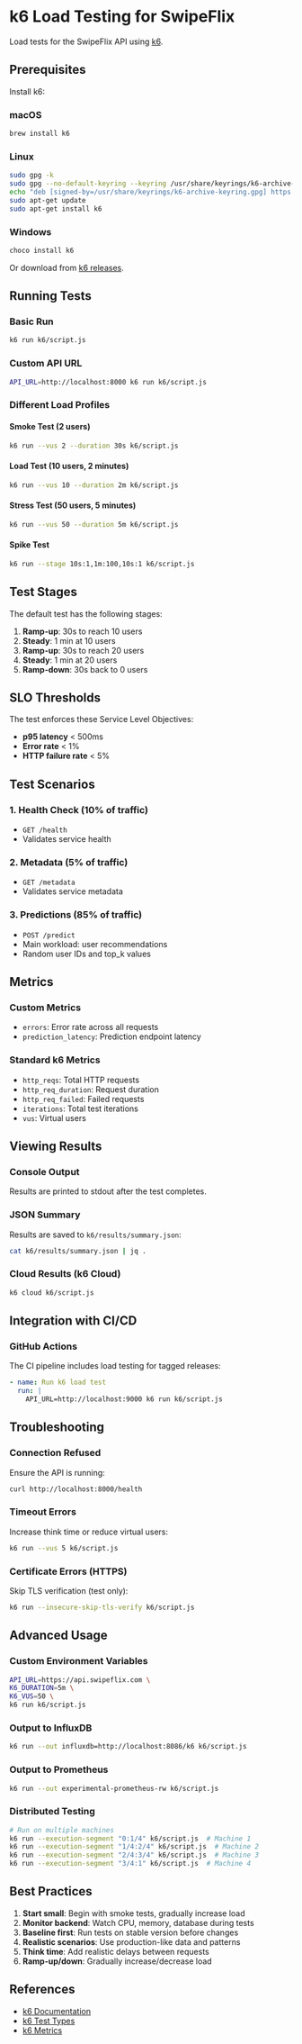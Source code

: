 # k6 Load Testing for SwipeFlix

Load tests for the SwipeFlix API using [k6](https://k6.io/).

## Prerequisites

Install k6:

### macOS

```bash
brew install k6
```

### Linux

```bash
sudo gpg -k
sudo gpg --no-default-keyring --keyring /usr/share/keyrings/k6-archive-keyring.gpg --keyserver hkp://keyserver.ubuntu.com:80 --recv-keys C5AD17C747E3415A3642D57D77C6C491D6AC1D69
echo "deb [signed-by=/usr/share/keyrings/k6-archive-keyring.gpg] https://dl.k6.io/deb stable main" | sudo tee /etc/apt/sources.list.d/k6.list
sudo apt-get update
sudo apt-get install k6
```

### Windows

```bash
choco install k6
```

Or download from [k6 releases](https://github.com/grafana/k6/releases).

## Running Tests

### Basic Run

```bash
k6 run k6/script.js
```

### Custom API URL

```bash
API_URL=http://localhost:8000 k6 run k6/script.js
```

### Different Load Profiles

#### Smoke Test (2 users)

```bash
k6 run --vus 2 --duration 30s k6/script.js
```

#### Load Test (10 users, 2 minutes)

```bash
k6 run --vus 10 --duration 2m k6/script.js
```

#### Stress Test (50 users, 5 minutes)

```bash
k6 run --vus 50 --duration 5m k6/script.js
```

#### Spike Test

```bash
k6 run --stage 10s:1,1m:100,10s:1 k6/script.js
```

## Test Stages

The default test has the following stages:

1. **Ramp-up**: 30s to reach 10 users
1. **Steady**: 1 min at 10 users
1. **Ramp-up**: 30s to reach 20 users
1. **Steady**: 1 min at 20 users
1. **Ramp-down**: 30s back to 0 users

## SLO Thresholds

The test enforces these Service Level Objectives:

- **p95 latency** \< 500ms
- **Error rate** \< 1%
- **HTTP failure rate** \< 5%

## Test Scenarios

### 1. Health Check (10% of traffic)

- `GET /health`
- Validates service health

### 2. Metadata (5% of traffic)

- `GET /metadata`
- Validates service metadata

### 3. Predictions (85% of traffic)

- `POST /predict`
- Main workload: user recommendations
- Random user IDs and top_k values

## Metrics

### Custom Metrics

- `errors`: Error rate across all requests
- `prediction_latency`: Prediction endpoint latency

### Standard k6 Metrics

- `http_reqs`: Total HTTP requests
- `http_req_duration`: Request duration
- `http_req_failed`: Failed requests
- `iterations`: Total test iterations
- `vus`: Virtual users

## Viewing Results

### Console Output

Results are printed to stdout after the test completes.

### JSON Summary

Results are saved to `k6/results/summary.json`:

```bash
cat k6/results/summary.json | jq .
```

### Cloud Results (k6 Cloud)

```bash
k6 cloud k6/script.js
```

## Integration with CI/CD

### GitHub Actions

The CI pipeline includes load testing for tagged releases:

```yaml
- name: Run k6 load test
  run: |
    API_URL=http://localhost:9000 k6 run k6/script.js
```

## Troubleshooting

### Connection Refused

Ensure the API is running:

```bash
curl http://localhost:8000/health
```

### Timeout Errors

Increase think time or reduce virtual users:

```bash
k6 run --vus 5 k6/script.js
```

### Certificate Errors (HTTPS)

Skip TLS verification (test only):

```bash
k6 run --insecure-skip-tls-verify k6/script.js
```

## Advanced Usage

### Custom Environment Variables

```bash
API_URL=https://api.swipeflix.com \
K6_DURATION=5m \
K6_VUS=50 \
k6 run k6/script.js
```

### Output to InfluxDB

```bash
k6 run --out influxdb=http://localhost:8086/k6 k6/script.js
```

### Output to Prometheus

```bash
k6 run --out experimental-prometheus-rw k6/script.js
```

### Distributed Testing

```bash
# Run on multiple machines
k6 run --execution-segment "0:1/4" k6/script.js  # Machine 1
k6 run --execution-segment "1/4:2/4" k6/script.js  # Machine 2
k6 run --execution-segment "2/4:3/4" k6/script.js  # Machine 3
k6 run --execution-segment "3/4:1" k6/script.js  # Machine 4
```

## Best Practices

1. **Start small**: Begin with smoke tests, gradually increase load
1. **Monitor backend**: Watch CPU, memory, database during tests
1. **Baseline first**: Run tests on stable version before changes
1. **Realistic scenarios**: Use production-like data and patterns
1. **Think time**: Add realistic delays between requests
1. **Ramp-up/down**: Gradually increase/decrease load

## References

- [k6 Documentation](https://k6.io/docs/)
- [k6 Test Types](https://k6.io/docs/test-types/introduction/)
- [k6 Metrics](https://k6.io/docs/using-k6/metrics/)
